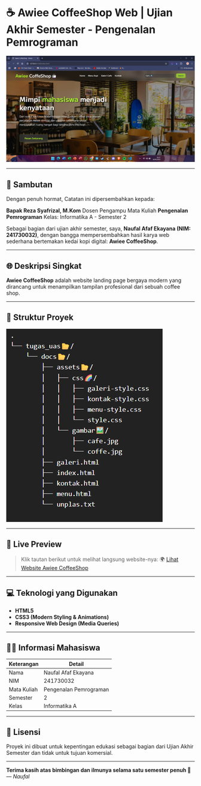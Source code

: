 # ☕ Awiee CoffeeShop Web | Ujian Akhir Semester - Pengenalan Pemrograman

![Banner](banner.png)

---

## 🙏 Sambutan

Dengan penuh hormat, Catatan ini dipersembahkan kepada:

**Bapak Reza Syafrizal, M.Kom**
Dosen Pengampu Mata Kuliah **Pengenalan Pemrograman**
Kelas: Informatika A - Semester 2

Sebagai bagian dari ujian akhir semester, saya, **Naufal Afaf Ekayana (NIM: 241730032)**, dengan bangga mempersembahkan hasil karya web sederhana bertemakan kedai kopi digital: **Awiee CoffeeShop**.

---

## 🌐 Deskripsi Singkat

**Awiee CoffeeShop** adalah website landing page bergaya modern yang dirancang untuk menampilkan tampilan profesional dari sebuah coffee shop.

---

## 📁 Struktur Proyek
![Banner](tree.png)

---

## 🔗 Live Preview

> Klik tautan berikut untuk melihat langsung website-nya:
🌍 [Lihat Website Awiee CoffeeShop](https://mbullcodehex.github.io/uas/)

---

## 💻 Teknologi yang Digunakan

- **HTML5**
- **CSS3 (Modern Styling & Animations)**
- **Responsive Web Design (Media Queries)**

---

## 🧑‍🎓 Informasi Mahasiswa

| Keterangan | Detail |
|-----------|--------|
| Nama      | Naufal Afaf Ekayana |
| NIM       | 241730032 |
| Mata Kuliah | Pengenalan Pemrograman |
| Semester  | 2 |
| Kelas     | Informatika A |

---

## 📜 Lisensi

Proyek ini dibuat untuk kepentingan edukasi sebagai bagian dari Ujian Akhir Semester dan tidak untuk tujuan komersial.

---

**Terima kasih atas bimbingan dan ilmunya selama satu semester penuh 🙏**
_— Naufal_
